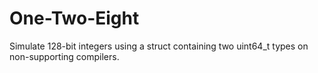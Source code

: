 # One-Two-Eight
Simulate 128-bit integers using a struct containing two uint64_t types on non-supporting compilers.

